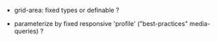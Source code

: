
- grid-area: fixed types or definable ?

- parameterize by fixed responsive 'profile' ("best-practices" media-queries) ?

